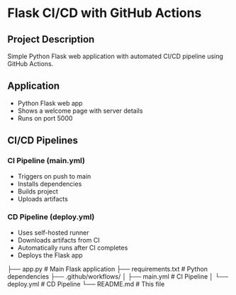 # Flask CI/CD with GitHub Actions

## Project Description
Simple Python Flask web application with automated CI/CD pipeline using GitHub Actions.

## Application
- Python Flask web app
- Shows a welcome page with server details
- Runs on port 5000

## CI/CD Pipelines

### CI Pipeline (main.yml)
- Triggers on push to main
- Installs dependencies
- Builds project  
- Uploads artifacts

### CD Pipeline (deploy.yml)  
- Uses self-hosted runner
- Downloads artifacts from CI
- Automatically runs after CI completes
- Deploys the Flask app

├── app.py                    # Main Flask application
├── requirements.txt          # Python dependencies
├── .github/workflows/
│   ├── main.yml             # CI Pipeline
│   └── deploy.yml           # CD Pipeline
└── README.md                # This file
